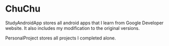 # ChuChu
StudyAndroidApp stores all android apps that I learn from Google Developer website. It also
includes my modification to the original versions.

PersonalProject stores all projects I completed alone.
